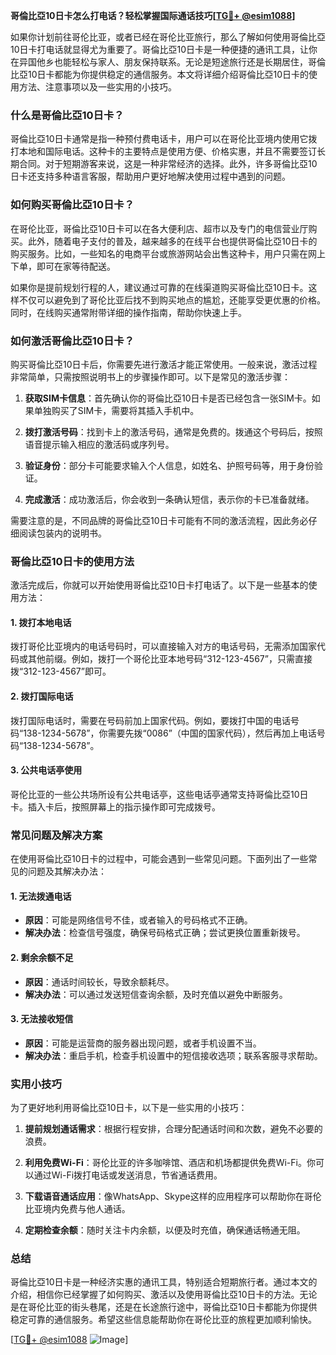 **哥倫比亞10日卡怎么打电话？轻松掌握国际通话技巧[[TG💪+ @esim1088](https://t.me/s/esim1088)]**

如果你计划前往哥伦比亚，或者已经在哥伦比亚旅行，那么了解如何使用哥倫比亞10日卡打电话就显得尤为重要了。哥倫比亞10日卡是一种便捷的通讯工具，让你在异国他乡也能轻松与家人、朋友保持联系。无论是短途旅行还是长期居住，哥倫比亞10日卡都能为你提供稳定的通信服务。本文将详细介绍哥倫比亞10日卡的使用方法、注意事项以及一些实用的小技巧。

### 什么是哥倫比亞10日卡？

哥倫比亞10日卡通常是指一种预付费电话卡，用户可以在哥伦比亚境内使用它拨打本地和国际电话。这种卡的主要特点是使用方便、价格实惠，并且不需要签订长期合同。对于短期游客来说，这是一种非常经济的选择。此外，许多哥倫比亞10日卡还支持多种语言客服，帮助用户更好地解决使用过程中遇到的问题。

### 如何购买哥倫比亞10日卡？

在哥伦比亚，哥倫比亞10日卡可以在各大便利店、超市以及专门的电信营业厅购买。此外，随着电子支付的普及，越来越多的在线平台也提供哥倫比亞10日卡的购买服务。比如，一些知名的电商平台或旅游网站会出售这种卡，用户只需在网上下单，即可在家等待配送。

如果你是提前规划行程的人，建议通过可靠的在线渠道购买哥倫比亞10日卡。这样不仅可以避免到了哥伦比亚后找不到购买地点的尴尬，还能享受更优惠的价格。同时，在线购买通常附带详细的操作指南，帮助你快速上手。

### 如何激活哥倫比亞10日卡？

购买哥倫比亞10日卡后，你需要先进行激活才能正常使用。一般来说，激活过程非常简单，只需按照说明书上的步骤操作即可。以下是常见的激活步骤：

1. **获取SIM卡信息**：首先确认你的哥倫比亞10日卡是否已经包含一张SIM卡。如果单独购买了SIM卡，需要将其插入手机中。
   
2. **拨打激活号码**：找到卡上的激活号码，通常是免费的。拨通这个号码后，按照语音提示输入相应的激活码或序列号。

3. **验证身份**：部分卡可能要求输入个人信息，如姓名、护照号码等，用于身份验证。

4. **完成激活**：成功激活后，你会收到一条确认短信，表示你的卡已准备就绪。

需要注意的是，不同品牌的哥倫比亞10日卡可能有不同的激活流程，因此务必仔细阅读包装内的说明书。

### 哥倫比亞10日卡的使用方法

激活完成后，你就可以开始使用哥倫比亞10日卡打电话了。以下是一些基本的使用方法：

#### 1. 拨打本地电话
拨打哥伦比亚境内的电话号码时，可以直接输入对方的电话号码，无需添加国家代码或其他前缀。例如，拨打一个哥伦比亚本地号码“312-123-4567”，只需直接拨“312-123-4567”即可。

#### 2. 拨打国际电话
拨打国际电话时，需要在号码前加上国家代码。例如，要拨打中国的电话号码“138-1234-5678”，你需要先拨“0086”（中国的国家代码），然后再加上电话号码“138-1234-5678”。

#### 3. 公共电话亭使用
哥伦比亚的一些公共场所设有公共电话亭，这些电话亭通常支持哥倫比亞10日卡。插入卡后，按照屏幕上的指示操作即可完成拨号。

### 常见问题及解决方案

在使用哥倫比亞10日卡的过程中，可能会遇到一些常见问题。下面列出了一些常见的问题及其解决办法：

#### 1. 无法拨通电话
- **原因**：可能是网络信号不佳，或者输入的号码格式不正确。
- **解决办法**：检查信号强度，确保号码格式正确；尝试更换位置重新拨号。

#### 2. 剩余余额不足
- **原因**：通话时间较长，导致余额耗尽。
- **解决办法**：可以通过发送短信查询余额，及时充值以避免中断服务。

#### 3. 无法接收短信
- **原因**：可能是运营商的服务器出现问题，或者手机设置不当。
- **解决办法**：重启手机，检查手机设置中的短信接收选项；联系客服寻求帮助。

### 实用小技巧

为了更好地利用哥倫比亞10日卡，以下是一些实用的小技巧：

1. **提前规划通话需求**：根据行程安排，合理分配通话时间和次数，避免不必要的浪费。

2. **利用免费Wi-Fi**：哥伦比亚的许多咖啡馆、酒店和机场都提供免费Wi-Fi。你可以通过Wi-Fi拨打电话或发送消息，节省通话费用。

3. **下载语音通话应用**：像WhatsApp、Skype这样的应用程序可以帮助你在哥伦比亚境内免费与他人通话。

4. **定期检查余额**：随时关注卡内余额，以便及时充值，确保通话畅通无阻。

### 总结

哥倫比亞10日卡是一种经济实惠的通讯工具，特别适合短期旅行者。通过本文的介绍，相信你已经掌握了如何购买、激活以及使用哥倫比亞10日卡的方法。无论是在哥伦比亚的街头巷尾，还是在长途旅行途中，哥倫比亞10日卡都能为你提供稳定可靠的通信服务。希望这些信息能帮助你在哥伦比亚的旅程更加顺利愉快。

[[TG💪+ @esim1088](https://t.me/s/esim1088) ![Image](https://i.postimg.cc/4NQfJmqS/Snipaste-2025-05-13-00-14-12.png)]